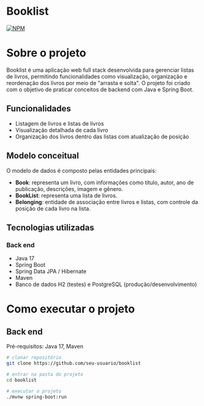 # Booklist
[![NPM](https://img.shields.io/npm/l/react)](LICENSE)

# Sobre o projeto

Booklist é uma aplicação web full stack desenvolvida para gerenciar listas de livros, permitindo funcionalidades como visualização, organização e reordenação dos livros por meio de "arrasta e solta". O projeto foi criado com o objetivo de praticar conceitos de backend com Java e Spring Boot.

## Funcionalidades

- Listagem de livros e listas de livros
- Visualização detalhada de cada livro
- Organização dos livros dentro das listas com atualização de posição

## Modelo conceitual

O modelo de dados é composto pelas entidades principais:
- **Book**: representa um livro, com informações como título, autor, ano de publicação, descrições, imagem e gênero.
- **BookList**: representa uma lista de livros.
- **Belonging**: entidade de associação entre livros e listas, com controle da posição de cada livro na lista.

## Tecnologias utilizadas

### Back end
- Java 17
- Spring Boot
- Spring Data JPA / Hibernate
- Maven
- Banco de dados H2 (testes) e PostgreSQL (produção/desenvolvimento)


# Como executar o projeto

## Back end

Pré-requisitos: Java 17, Maven

```bash
# clonar repositório
git clone https://github.com/seu-usuario/booklist

# entrar na pasta do projeto
cd booklist

# executar o projeto
./mvnw spring-boot:run
